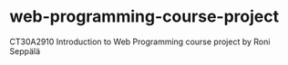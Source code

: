 # web-programming-course-project
CT30A2910 Introduction to Web Programming course project by Roni Seppälä
